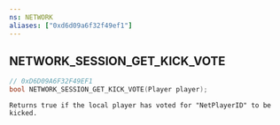 ```yaml
---
ns: NETWORK
aliases: ["0xd6d09a6f32f49ef1"]
---
```

## NETWORK_SESSION_GET_KICK_VOTE

```c
// 0xD6D09A6F32F49EF1
bool NETWORK_SESSION_GET_KICK_VOTE(Player player);
```

```
Returns true if the local player has voted for "NetPlayerID" to be kicked.
```
